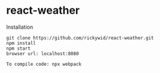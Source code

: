 # react-weather

Installation
```
git clone https://github.com/rickywid/react-weather.git
npm install
npm start
browser url: localhost:8080

To compile code: npx webpack 

```
